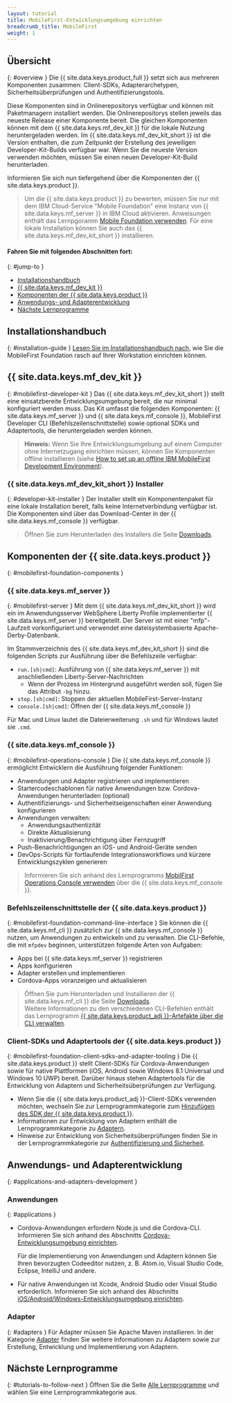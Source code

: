 ```yaml
---
layout: tutorial
title: MobileFirst-Entwicklungsumgebung einrichten
breadcrumb_title: MobileFirst
weight: 1
---
```

<!-- NLS_CHARSET=UTF-8 -->
## Übersicht
{: #overview }
Die {{ site.data.keys.product_full }} setzt sich aus mehreren Komponenten zusammen: Client-SDKs, Adapterarchetypen, Sicherheitsüberprüfungen und Authentifizierungstools.

Diese Komponenten sind in Onlinerepositorys verfügbar und können mit Paketmanagern installiert werden. Die Onlinerepositorys
stellen jeweils das neueste Release einer Komponente bereit. Die gleichen Komponenten können mit dem {{ site.data.keys.mf_dev_kit }} für die lokale Nutzung heruntergeladen werden. Im {{ site.data.keys.mf_dev_kit_short }} ist die Version enthalten,
die zum Zeitpunkt der Erstellung des jeweiligen Developer-Kit-Builds verfügbar war.
Wenn Sie die neueste Version verwenden möchten, müssen Sie einen neuen Developer-Kit-Build herunterladen.

Informieren Sie sich nun tiefergehend über die Komponenten der {{ site.data.keys.product }}.

> Um die {{ site.data.keys.product }} zu bewerten, müssen Sie nur mit dem IBM Cloud-Service "Mobile Foundation" eine Instanz von {{ site.data.keys.mf_server }} in IBM Cloud aktivieren. Anweisungen enthält das Lernpgoramm [Mobile Foundation verwenden](../../../bluemix/using-mobile-foundation/). Für eine lokale Installation können Sie auch das {{ site.data.keys.mf_dev_kit_short }} installieren.

#### Fahren Sie mit folgenden Abschnitten fort:
{: #jump-to }

* [Installationshandbuch](#installation-guide)
* [{{ site.data.keys.mf_dev_kit }}](#mobilefirst-developer-kit)
* [Komponenten der {{ site.data.keys.product }}](#mobilefirst-foundation-components)
* [Anwendungs- und Adapterentwicklung](#applications-and-adapters-development)
* [Nächste Lernprogramme](#tutorials-to-follow-next)

## Installationshandbuch
{: #installation-guide }
[Lesen Sie im Installationshandbuch nach](installation-guide), wie Sie die MobileFirst Foundation rasch auf Ihrer Workstation einrichten können.

## {{ site.data.keys.mf_dev_kit }}
{: #mobilefirst-developer-kit }
Das {{ site.data.keys.mf_dev_kit_short }} stellt eine einsatzbereite Entwicklungsumgebung bereit, die nur minimal konfiguriert werden muss. Das Kit umfasst die folgenden
Komponenten: {{ site.data.keys.mf_server }} und {{ site.data.keys.mf_console }}, MobileFirst Developer CLI (Befehlszeilenschnittstelle)
sowie optional SDKs und Adaptertools, die heruntergeladen werden können.

> **Hinweis:** Wenn Sie Ihre Entwicklungsumgebung auf einem Computer ohne
Internetzugang einrichten müssen, können Sie Komponenten offline
installieren (siehe
[How to set up
an offline IBM MobileFirst Development Environment]({{site.baseurl}}/blog/2016/03/31/howto-set-up-an-offline-ibm-mobilefirst-8-0-development-environment)).

### {{ site.data.keys.mf_dev_kit_short }} Installer
{: #developer-kit-installer }
Der Installer stellt ein Komponentenpaket für eine lokale Installation bereit, falls keine Internetverbindung verfügbar ist.  
Die Komponenten sind über das Download-Center in der {{ site.data.keys.mf_console }} verfügbar.

> Öffnen Sie zum Herunterladen des Installers die Seite [Downloads]({{site.baseurl}}/downloads/).

## Komponenten der {{ site.data.keys.product }}
{: #mobilefirst-foundation-components }

### {{ site.data.keys.mf_server }}
{: #mobilefirst-server }
Mit dem {{ site.data.keys.mf_dev_kit_short }} wird ein im Anwendungsserver WebSphere Liberty Profile implementierter
{{ site.data.keys.mf_server }} bereitgetellt. Der Server ist mit einer "mfp"-Laufzeit vorkonfiguriert und verwendet eine dateisystembasierte Apache-Derby-Datenbank.

Im Stammverzeichnis des {{ site.data.keys.mf_dev_kit_short }} sind die folgenden Scripts zur Ausführung über die Befehlszeile verfügbar:

* `run.[sh|cmd]`: Ausführung von {{ site.data.keys.mf_server }} mit anschließenden Liberty-Server-Nachrichten
    * Wenn der Prozess im Hintergrund ausgeführt werden soll, fügen Sie das Attribut `-bg` hinzu.
* `stop.[sh|cmd]`: Stoppen der aktuellen MobileFirst-Server-Instanz
* `console.[sh|cmd]`: Öffnen der {{ site.data.keys.mf_console }}

Für Mac und Linux lautet die Dateierweiterung `.sh` und für Windows lautet sie `.cmd`.

### {{ site.data.keys.mf_console }}
{: #mobilefirst-operations-console }
Die {{ site.data.keys.mf_console }} ermöglicht Entwicklern die Ausführung folgender Funktionen:

- Anwendungen und Adapter registrieren und implementieren
- Startercodeschablonen für native Anwendungen bzw. Cordova-Anwendungen herunterladen (optional)
- Authentifizierungs- und Sicherheitseigenschaften einer Anwendung konfigurieren
- Anwendungen verwalten:
    - Anwendungsauthentizität
    - Direkte Aktualisierung
    - Inaktivierung/Benachrichtigung über Fernzugriff
- Push-Benachrichtigungen an iOS- und Android-Geräte senden
- DevOps-Scripts für fortlaufende Integrationsworkflows und kürzere Entwicklungszyklen generieren

> Informieren Sie sich anhand des Lernprogramms [MobilFirst Operations Console verwenden](../../../product-overview/components/console/) über die {{ site.data.keys.mf_console }}.

### Befehlszeilenschnittstelle der {{ site.data.keys.product }}
{: #mobilefirst-foundation-command-line-interface }
Sie können die
{{ site.data.keys.mf_cli }} zusätzlich zur
{{ site.data.keys.mf_console }} nutzen, um Anwendungen zu entwickeln und zu verwalten. Die CLI-Befehle, die mit `mfpdev` beginnen, unterstützen folgende Arten von Aufgaben:

* Apps bei {{ site.data.keys.mf_server }} registrieren
* Apps konfigurieren
* Adapter erstellen und implementieren
* Cordova-Apps voranzeigen und aktualisieren

> Öffnen Sie zum Herunterladen und Installieren der {{ site.data.keys.mf_cli }} die Seite
[Downloads]({{site.baseurl}}/downloads/).  
> Weitere Informationen zu den verschiedenen CLI-Befehlen enthält das Lernprogramm [{{ site.data.keys.product_adj }}-Artefakte über die CLI verwalten](../../../application-development/using-mobilefirst-cli-to-manage-mobilefirst-artifacts/).

### Client-SDKs und Adaptertools der {{ site.data.keys.product }}
{: #mobilefirst-foundation-client-sdks-and-adapter-tooling }
Die {{ site.data.keys.product }} stellt Client-SDKs für Cordova-Anwendungen sowie für native Plattformen
(iOS, Android sowie Windows 8.1 Universal und Windows 10 UWP) bereit. Darüber hinaus stehen Adaptertools für die Entwicklung von Adaptern und Sicherheitsüberprüfungen zur Verfügung.

* Wenn Sie die {{ site.data.keys.product_adj }}-Client-SDKs verwenden möchten,
wechseln Sie zur Lernprogrammkategorie zum [Hinzufügen des SDK der {{ site.data.keys.product }}](../../../application-development/sdk/).  
* Informationen zur Entwicklung von Adaptern enthält die Lernprogrammkategorie zu [Adaptern](../../../adapters/).  
* Hinweise zur Entwicklung von Sicherheitsüberprüfungen finden Sie in der Lernprogrammkategorie zur [Authentifizierung und Sicherheit](../../../authentication-and-security/).  

## Anwendungs- und Adapterentwicklung
{: #applications-and-adapters-development }

### Anwendungen
{: #applications }
* Cordova-Anwendungen erfordern Node.js und die Cordova-CLI. Informieren Sie sich anhand des Abschnitts [Cordova-Entwicklungsumgebung einrichten](../cordova).

    Für die Implementierung von Anwendungen und Adaptern können Sie Ihren bevorzugten Codeeditor nutzen, z. B.
Atom.io, Visual Studio Code, Eclipse, IntelliJ und andere.  

* Für native Anwendungen ist Xcode, Android Studio oder Visual Studio erforderlich. Informieren Sie sich anhand des Abschnitts [iOS/Android/Windows-Entwicklungsumgebung einrichten](../).

### Adapter
{: #adapters }
Für Adapter müssen Sie Apache Maven installieren. In der Kategorie [Adapter](../../../adapters/) finden Sie weitere Informationen zu Adaptern sowie zur Erstellung, Entwicklung und Implementierung von Adaptern.

## Nächste Lernprogramme
{: #tutorials-to-follow-next }
Öffnen Sie die Seite [Alle Lernprogramme](../../../all-tutorials/) und wählen Sie eine Lernprogrammkategorie aus.
